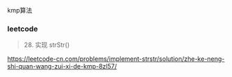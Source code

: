 kmp算法

### leetcode
>28. 实现 strStr()

https://leetcode-cn.com/problems/implement-strstr/solution/zhe-ke-neng-shi-quan-wang-zui-xi-de-kmp-8zl57/

